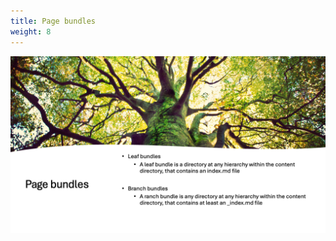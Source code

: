 ```yaml
---
title: Page bundles
weight: 8
---
```


![Page bundles][01]

<!-- link references -->
[01]: slide8.png
